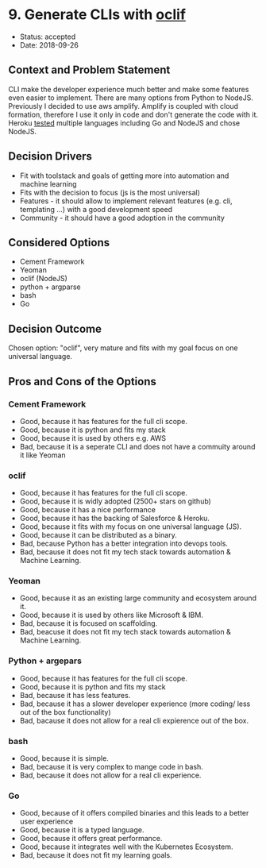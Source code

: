 # 9. Generate CLIs with [oclif](https://oclif.io/docs/introduction)

* Status: accepted
* Date: 2018-09-26 <!-- optional -->

## Context and Problem Statement

CLI make the developer experience much better and make some features even easier to implement. There are many options from Python to NodeJS. Previously I decided to use aws amplify. Amplify is coupled with cloud formation, therefore I use it only in code and don't generate the code with it. Heroku [tested](https://blog.heroku.com/evolution-of-heroku-cli-2008-2017#go-node-cli-v5) multiple languages including Go and NodeJS and chose NodeJS.

## Decision Drivers <!-- optional -->

* Fit with toolstack and goals of getting more into automation and machine learning
* Fits with the decision to focus (js is the most universal)
* Features - it should allow to implement relevant features (e.g. cli, templating ...) with a good development speed
* Community - it should have a good adoption in the community

## Considered Options

* Cement Framework
* Yeoman
* oclif (NodeJS)
* python + argparse
* bash
* Go

## Decision Outcome

Chosen option: "oclif", very mature and fits with my goal focus on one universal language.

## Pros and Cons of the Options <!-- optional -->

### Cement Framework

* Good, because it has features for the full cli scope. 
* Good, because it is python and fits my stack
* Good, because it is used by others e.g. AWS
* Bad, because it is a seperate CLI and does not have a commuity around it like Yeoman

### oclif

* Good, because it has features for the full cli scope.
* Good, because it is widly adopted (2500+ stars on github)
* Good, because it has a nice performance
* Good, because it has the backing of Salesforce & Heroku.
* Good, because it fits with my focus on one universal language (JS).
* Good, because it can be distributed as a binary.
* Bad, because Python has a better integration into devops tools.  
* Bad, because it does not fit my tech stack towards automation & Machine Learning. 

### Yeoman

* Good, because it as an existing large community and ecosystem around it. 
* Good, because it is used by others like Microsoft & IBM.
* Bad, because it is focused on scaffolding.
* Bad, beacuse it does not fit my tech stack towards automation & Machine Learning. 

### Python + argepars

* Good, because it has features for the full cli scope. 
* Good, because it is python and fits my stack
* Bad, because it has less features.
* Bad, because it has a slower developer experience (more coding/ less out of the box functionality)
* Bad, bacause it does not allow for a real cli expierence out of the box. 

### bash

* Good, because it is simple.
* Bad, because it is very complex to mange code in bash.
* Bad, because it does not allow for a real cli experience.


### Go

* Good, because of it offers compiled binaries and this leads to a better user experience
* Good, because it is a typed language.
* Good, because it offers great performance.
* Good, because it integrates well with the Kubernetes Ecosystem.
* Bad, because it does not fit my learning goals.
